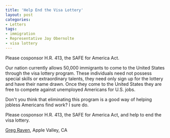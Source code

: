 ```yaml
---
title: 'Help End the Visa Lottery'
layout: post
categories:
- Letters
tags:
- immigration
- Representative Jay Obernolte
- visa lottery
---
```


Please cosponsor H.R. 413, the SAFE for America Act.

Our nation currently allows 50,000 immigrants to come to the United States through the visa lottery program. These individuals need not possess special skills or extraordinary talents, they need only sign up for the lottery and have their name drawn. Once they come to the United States they are free to compete against unemployed Americans for U.S. jobs.

Don't you think that eliminating this program is a good way of helping jobless Americans find work? I sure do.

Please cosponsor H.R. 413, the SAFE for America Act, and help to end the visa lottery.

[Greg Raven](https://www.gregraven.org/), Apple Valley, CA
